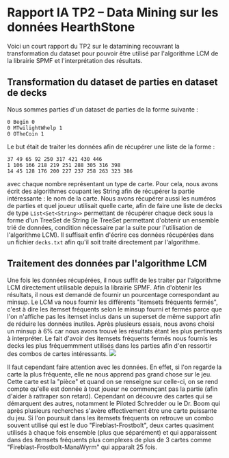 # Rapport IA TP2 – Data Mining sur les données HearthStone
Voici un court rapport du TP2 sur le datamining recouvrant la transformation du dataset pour pouvoir être  utilisé par l'algorithme LCM de la librairie SPMF et l'interprétation des résultats.

## Transformation du dataset de parties en dataset de decks
Nous sommes parties d'un dataset de parties de la forme suivante : 
```
0 Begin 0
0 MTwilightWhelp 1
0 OTheCoin 1
```
Le but était de traiter les données afin de récupérer une liste de la forme : 
```
37 49 65 92 250 317 421 430 446
1 106 166 218 219 251 288 305 316 398
14 45 128 176 200 227 237 258 263 323 386
```
avec chaque nombre représentant un type de carte. Pour cela, nous avons écrit des algorithmes coupant les String afin de récupérer la partie intéressante : le nom de la carte. Nous avons récupérer aussi les numéros de parties et quel joueur utilisait quelle carte, afin de faire une liste de decks de type `List<Set<String>>` permettant de récupérer chaque deck sous la forme d'un TreeSet de String (le TreeSet permettant d'obtenir un ensemble trié de données, condition nécessaire par la suite pour l'utilisation de l'algorithme LCM). Il suffisait enfin d'écrire ces données récupérées dans un fichier `decks.txt` afin qu'il soit traité directement par l'algorithme.

## Traitement des données par l'algorithme LCM
Une fois les données récupérées, il nous suffit de les traiter par l'algorithme LCM directement utilisable depuis la librairie SPMF. Afin d'obtenir les résultats, il nous est demandé de fournir un pourcentage correspondant au minsup. Le LCM va nous fournir les différents "itemsets fréquents fermés", c'est à dire les itemset fréquents selon le minsup fourni et fermés parce que l'on n'affiche pas les itemset inclus dans un superset de même support afin de réduire les données inutiles. Après plusieurs essais, nous avons choisi un minsup à 6% car nous avons trouvé les résultats étant les plus pertinants à interpréter. Le fait d'avoir des itemsets fréquents fermés nous fournis les decks les plus  fréquemmment utilisés dans les parties afin d'en ressortir des combos de cartes intéressants. 
![](https://i.imgur.com/bQ16sLh.png)

Il faut cependant faire attention avec les données. En effet, si l'on regarde la carte la plus fréquente, elle ne nous apprend pas grand chose sur le jeu. Cette carte est la "pièce" et quand on se renseigne sur celle-ci, on se rend compte qu'elle est donnée à tout joueur ne commençant pas la partie (afin d'aider à rattraper son retard). Cependant on découvre des cartes qui se démarquent des autres, notamment le Piloted Schredder ou le Dr. Boom qui après plusieurs recherches s'avère effectivement être une carte puissante du jeu. Si l'on poursuit dans les itemsets fréquents on retrouve un combo souvent utilisé qui est le duo "Fireblast-Frostbolt", deux cartes quasiment utilisés à chaque fois ensemble (plus que séparément) et qui apparaissent dans des itemsets fréquents plus complexes de plus de 3 cartes comme "Fireblast-Frostbolt-ManaWyrm" qui apparaît 25 fois.